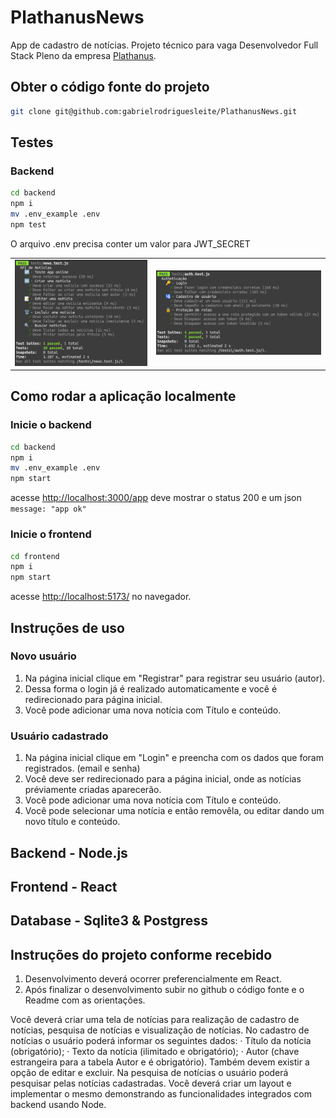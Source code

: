 # PlathanusNews

App de cadastro de notícias. Projeto técnico para vaga Desenvolvedor Full Stack Pleno da empresa [Plathanus](https://www.plathanus.com.br/).

## Obter o código fonte do projeto

```sh
git clone git@github.com:gabrielrodriguesleite/PlathanusNews.git
```

## Testes

### Backend

```sh
cd backend
npm i
mv .env_example .env
npm test
```

O arquivo .env precisa conter um valor para JWT_SECRET

<table width="100%">
  <tr>
     <td><img src="./assets/test-news.png"/></td>
     <td><img src="./assets/test-auth.png"/></td>
  </tr>
</table>

## Como rodar a aplicação localmente

### Inicie o backend

```sh
cd backend
npm i
mv .env_example .env
npm start
```

acesse <http://localhost:3000/app> deve mostrar o status 200 e um json `message: "app ok"`

### Inicie o frontend

```sh
cd frontend
npm i
npm start
```

acesse <http://localhost:5173/> no navegador.

## Instruções de uso

### Novo usuário

1. Na página inicial clique em "Registrar" para registrar seu usuário (autor).
2. Dessa forma o login já é realizado automaticamente e você é redirecionado para página inicial.
3. Você pode adicionar uma nova notícia com Título e conteúdo.

### Usuário cadastrado

1. Na página inicial clique em "Login" e preencha com os dados que foram registrados. (email e senha)
2. Você deve ser redirecionado para a página inicial, onde as notícias préviamente criadas aparecerão.
3. Você pode adicionar uma nova notícia com Título e conteúdo.
4. Você pode selecionar uma notícia e então removêla, ou editar dando um novo título e conteúdo.

## Backend - Node.js

## Frontend - React

## Database - Sqlite3 & Postgress

## Instruções do projeto conforme recebido

1. Desenvolvimento deverá ocorrer preferencialmente em React.
2. Após finalizar o desenvolvimento subir no github o código fonte e o Readme com as orientações.

Você deverá criar uma tela de notícias para realização de cadastro de notícias, pesquisa de notícias e visualização de notícias.
No cadastro de notícias o usuário poderá informar os seguintes dados:
· Título da notícia (obrigatório);
· Texto da notícia (ilimitado e obrigatório);
· Autor (chave estrangeira para a tabela Autor e é obrigatório).
Também devem existir a opção de editar e excluir.
Na pesquisa de notícias o usuário poderá pesquisar pelas notícias cadastradas.
Você deverá criar um layout e implementar o mesmo demonstrando as funcionalidades integrados com backend usando Node.
